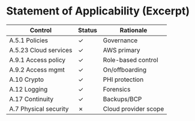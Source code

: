 # Statement of Applicability (Excerpt)

| Control | Status | Rationale |
|---|---|---|
| A.5.1 Policies | ✓ | Governance |
| A.5.23 Cloud services | ✓ | AWS primary |
| A.9.1 Access policy | ✓ | Role-based control |
| A.9.2 Access mgmt | ✓ | On/offboarding |
| A.10 Crypto | ✓ | PHI protection |
| A.12 Logging | ✓ | Forensics |
| A.17 Continuity | ✓ | Backups/BCP |
| A.7 Physical security | ✗ | Cloud provider scope |
